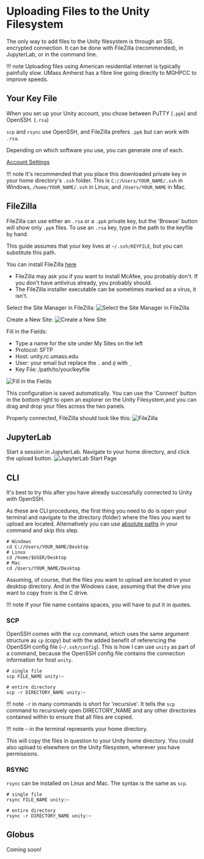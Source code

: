 # Uploading Files to the Unity Filesystem
The only way to add files to the Unity filesystem is through an SSL encrypted connection. It can be done with FileZilla (recommended), in JupyterLab, or in the command line.

!!! note
    Uploading files using American residential internet is typically painfully slow.
    UMass Amherst has a fibre line going directly to MGHPCC to improve speeds.

## Your Key File ##
When you set up your Unity account, you chose between PuTTY (`.ppk`) and OpenSSH. (`.rsa`)

`scp` and `rsync` use OpenSSH, and FileZilla prefers `.ppk` but can work with `.rsa`.

Depending on which software you use, you can generate one of each.

[Account Settings](https://unity.rc.umass.edu/panel/account.php)

!!! note
    It's recommended that you place this downloaded private key in your home directory's `.ssh` folder.
    This is `C://Users/YOUR_NAME/.ssh` in Windows, `/home/YOUR_NAME/.ssh` in Linux, and `/Users/YOUR_NAME` in Mac.

## FileZilla ##
FileZilla can use either an `.rsa` or a `.ppk` private key, but the 'Browse' button will show only `.ppk` files. To use an `.rsa` key, type in the path to the keyfile by hand.

This guide assumes that your key lives at `~/.ssh/KEYFILE`, but you can substitute this path.

You can install FileZilla [here](https://filezilla-project.org/download.php?type=client)

* FileZilla may ask you if you want to install McAfee, you probably don't. If you don't have antivirus already, you probably should.
* The FileZilla installer executable can be sometimes marked as a virus, it isn't.

Select the Site Manager in FileZilla:
![Select the Site Manager in FileZilla](res/select-site-manager.png)

Create a New Site:
![Create a New Site](res/select-new-site.png)

Fill in the Fields:

* Type a name for the site under My Sites on the left
* Protocol: SFTP
* Host: unity.rc.umass.edu
* User: your email but replace the `.` and `@` with `_`
* Key File: /path/to/your/keyfile

![Fill in the Fields](res/site-config.png)

This configuration is saved automatically.
You can use the 'Connect' button in the bottom right to open an explorer on the Unity Filesystem,and you can drag and drop your files across the two panels.

Properly connected, FileZilla should look like this:
![FileZilla](res/done.png)

## JupyterLab ##
Start a session in JupyterLab. Navigate to your home directory, and click the upload button.
![JupyterLab Start Page](res/jupyter-start.png)

## CLI ##
It's best to try this after you have already successfully connected to Unity with OpenSSH.

As these are CLI procedures, the first thing you need to do is open your terminal and navigate to the directory (folder) where the files you want to upload are located. Alternatively you can use [absolute paths](https://networkencyclopedia.com/absolute-path/) in your command and skip this step.
```
# Windows
cd C://Users/YOUR_NAME/Desktop
# Linux
cd /home/$USER/Desktop
# Mac
cd /Users/YOUR_NAME/Desktop
```
Assuming, of course, that the files you want to upload are located in your desktop directory.
And in the Windows case, assuming that the drive you want to copy from is the C drive.

!!! note
    If your file name contains spaces, you will have to put it in quotes.

### SCP ###
OpenSSH comes with the `scp` command, which uses the same argument structure as `cp` (copy) but with the added benefit of referencing the OpenSSH config file (`~/.ssh/config`). This is how I can use `unity` as part of a command, because the OpenSSH config file contains the connection information for host `unity`.
```
# single file
scp FILE_NAME unity:~

# entire directory
scp -r DIRECTORY_NAME unity:~
```
!!! note
    `-r` in many commands is short for 'recursive'.
    It tells the `scp` command to recursively open DIRECTORY_NAME
    and any other directories contained within to ensure that all files are copied.

!!! note
    `~` in the terminal represents your home directory.

This will copy the files in question to your Unity home directory.
You could also upload to elsewhere on the Unity filesystem, wherever you have permissions.

### RSYNC ###
`rsync` can be installed on Linux and Mac. The syntax is the same as `scp`.
```
# single file
rsync FILE_NAME unity:~

# entire directory
rsync -r DIRECTORY_NAME unity:~
```


## Globus ##
Coming soon!